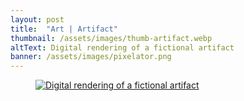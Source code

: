 ```yaml
---
layout: post
title:  "Art | Artifact"
thumbnail: /assets/images/thumb-artifact.webp
altText: Digital rendering of a fictional artifact
banner: /assets/images/pixelator.png
---
```


<figure>
  <a href="{{ "/assets/images/artifact.webp" | relative_url }}" target="_blank">
    <img class="min-height-640px" src="{{ "/assets/images/thumb-artifact.webp" | relative_url }}" alt="Digital rendering of a fictional artifact">
  </a>
</figure>